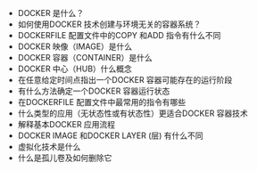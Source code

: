 - DOCKER 是什么？
- 如何使用DOCKER 技术创建与环境无关的容器系统？
- DOCKERFILE 配置文件中的COPY 和ADD 指令有什么不同
- DOCKER 映像（IMAGE）是什么
- DOCKER 容器（CONTAINER）是什么
- DOCKER 中心（HUB）什么概念
- 在任意给定时间点指出一个DOCKER 容器可能存在的运行阶段
- 有什么方法确定一个DOCKER 容器运行状态
- 在DOCKERFILE 配置文件中最常用的指令有哪些
- 什么类型的应用（无状态性或有状态性）更适合DOCKER 容器技术
- 解释基本DOCKER 应用流程
- DOCKER IMAGE 和DOCKER LAYER (层) 有什么不同
- 虚拟化技术是什么
- 什么是孤儿卷及如何删除它